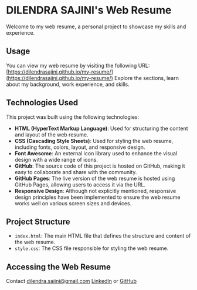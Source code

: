 # DILENDRA SAJINI's Web Resume
Welcome to my web resume, a personal project to showcase my skills and experience. 
## Usage
You can view my web resume by visiting the following URL:
[https://dilendrasajini.github.io/my-resume/](https://dilendrasajini.github.io/my-resume/)
Explore the sections, learn about my background, work experience, and skills.
## Technologies Used
This project was built using the following technologies:
- **HTML (HyperText Markup Language)**: Used for structuring the content and layout of the web resume.
- **CSS (Cascading Style Sheets)**: Used for styling the web resume, including fonts, colors, layout, and responsive design.
- **Font Awesome**: An external icon library used to enhance the visual design with a wide range of icons.
- **GitHub**: The source code of this project is hosted on GitHub, making it easy to collaborate and share with the community.
- **GitHub Pages**: The live version of the web resume is hosted using GitHub Pages, allowing users to access it via the URL.
- **Responsive Design**: Although not explicitly mentioned, responsive design principles have been implemented to ensure the web resume works well on various screen sizes and devices.
## Project Structure
- `index.html`: The main HTML file that defines the structure and content of the web resume.
- `style.css`: The CSS file responsible for styling the web resume.
## Accessing the Web Resume
Contact
[dilendra.sajini@gmail.com](mailto:dilendra.sajini@gmail.com)
[LinkedIn](https://www.linkedin.com/in/dilendra-sajini/) or [GitHub](https://github.dev/DilendraSajini)

